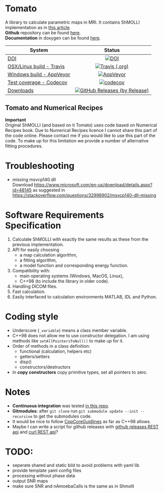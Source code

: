 # Tomato
A library to calculate parametric maps in MRI. It contains ShMOLLI implementation as in [this article](https://jcmr-online.biomedcentral.com/articles/10.1186/1532-429X-12-69).  
**Github** repository can be found [here](https://github.com/MRKonrad/tomato).  
**Documentation** in doxygen can be found [here](https://mrkonrad.github.io/tomato/html).

| System   |     Status      |
|----------|:---------------:|
| [DOI][zenodo_link]                        | [![DOI][zenodo_badge]][zenodo_link]                                |
| [OSX/Linux build - Travis][travis_link]   | [![Travis (.org)][travis_badge]][travis_link]                      |
| [Windows build - AppVeyor][appveyor_link] | [![AppVeyor][appveyor_badge]][appveyor_link]                       |
| [Test coverage - Codecov][codecov_link]   | [![codecov][codecov_badge]][codecov_link]                          |
| [Downloads][downloads_link]               | [![GitHub Releases (by Release)][downloads_badge]][downloads_link] |


## Tomato and Numerical Recipes

**Important**  
Original ShMOLLI (and based on it Tomato) uses code based on Numerical Recipes book. Due to Numerical Recipes licence I cannot share this part of the code online. Please contact me if you would like to use this part of the code. To make up for this limitation we provide a number of alternative fitting procedures.

# Troubleshooting
* missing msvcp140.dll  
Download https://www.microsoft.com/en-us/download/details.aspx?id=48145 as suggested in https://stackoverflow.com/questions/32998902/msvcp140-dll-missing
# Software Requirements Specification

1. Calculate ShMOLLI with exactly the same results as these from the previous implementation.
2. API for easily choosing
    * a map calculation algorithm,
    * a fitting algorithm,
    * a model function and corresponding energy function.
3. Compatibility with:
    * main operating systems (Windows, MacOS, Linux),
    * C++98 (to include the library in older code).
4. Handling DICOM files.
5. Fast calculation.
6. Easily interfaced to calculation environments MATLAB, IDL and Python.  

# Coding style

* Underscore (`_variable`) means a class member variable.
* C++98 does not allow me to use constructor delegation. I am using methods like `setAllPointersToNull()` to make up for it.
* Order of methods in a class definition:
    * functional (calculation, helpers etc)
    * getters/setters
    * disp()
    * constructors/destructors
* In **copy constructors** copy primitive types, set all pointers to zero.

# Notes

* **Continuous integration** was tested [in this repo](https://github.com/MRKonrad/ContinousIntegrationPlayground).
* **Gitmodules**: after `git clone` run `git submodule update --init --recursive` to get the submodules code.
* It would be nice to follow [CppCoreGuidlines](https://github.com/isocpp/CppCoreGuidelines/blob/master/CppCoreGuidelines.md) as far as C++98 allows.
* Maybe I can write a script for github releases with [github releases REST api](https://developer.github.com/v3/repos/releases/#create-a-release) and [curl REST api](http://www.codingpedia.org/ama/how-to-test-a-rest-api-from-command-line-with-curl/#12_HEAD_requests)?

# TODO:

* seperate shared and static bild to avoid problems with yaml lib
* provide template yaml config files
* processing without phase data
* output SNR maps
* make sure SNR and nAmoebaCalls is the same as in Shmolli

[travis_badge]: https://img.shields.io/travis/MRKonrad/tomato/master.svg?style=flat-square
[travis_link]: https://travis-ci.org/MRKonrad/tomato
[appveyor_badge]: https://img.shields.io/appveyor/ci/MRKonrad/tomato/master.svg?style=flat-square
[appveyor_link]: https://ci.appveyor.com/project/MRKonrad/tomato
[codecov_badge]: https://img.shields.io/codecov/c/github/MRKonrad/tomato.svg?style=flat-square
[codecov_link]: https://codecov.io/gh/MRKonrad/tomato
[downloads_link]: https://github.com/MRKonrad/tomato/releases
[downloads_badge]: https://img.shields.io/github/downloads/MRKonrad/tomato/total.svg?style=flat-square
[zenodo_link]: https://zenodo.org/badge/latestdoi/142749215
[zenodo_badge]: https://img.shields.io/badge/DOI-10.5281%2Fzenodo.1489791-blue.svg?style=flat-square
